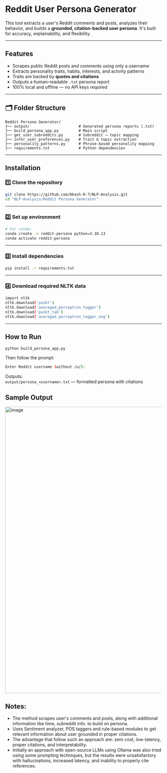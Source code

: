 
# Reddit User Persona Generator

This tool extracts a user's Reddit comments and posts, analyzes their behavior, and builds a **grounded, citation-backed user persona**. It's built for accuracy, explainability, and flexibility.

---

## Features

*  Scrapes public Reddit posts and comments using only a username
*  Extracts personality traits, habits, interests, and activity patterns
*  Traits are backed by **quotes and citations**
*  Outputs a human-readable `.txt` persona report
*  100% local and offline — no API keys required

---

## 🗂️ Folder Structure

```
Reddit Persona Generator/
├── output/                      # Generated persona reports (.txt)
├── build_persona_app.py         # Main script
├── get_user_subreddits.py       # Subreddit → topic mapping
├── infer_user_preferences.py    # Trait & topic extraction
├── personality_patterns.py      # Phrase-based personality mapping
├── requirements.txt             # Python dependencies
```

---

## Installation

### 1️⃣ Clone the repository

```bash
git clone https://github.com/Akash-R-7/NLP-Analysis.git
cd "NLP-Analysis/Reddit Persona Generator"
```
---

### 2️⃣ Set up environment

```bash
# For conda:
conda create -n reddit-persona python=3.10.13
conda activate reddit-persona
```
---

### 3️⃣ Install dependencies

```bash
pip install -r requirements.txt
```
---

### 4️⃣ Download required NLTK data

```bash
import nltk
nltk.download('punkt')
nltk.download('averaged_perceptron_tagger')
nltk.download('punkt_tab')
nltk.download('averaged_perceptron_tagger_eng')
```
---

## How to Run

```bash
python build_persona_app.py
```

Then follow the prompt:

```bash
Enter Reddit username (without /u/):
```

Outputs:<br>
`output/persona_<username>.txt` — formatted persona with citations

## Sample Output

<img width="1208" height="921" alt="image" src="https://github.com/user-attachments/assets/c4749bb5-41ad-4a55-8927-b47f2e18d227" />


## Notes:
* The method scrapes user's comments and posts, along with additional information like time, subreddit info. to build on persona.
* Uses Sentiment analyzer, POS taggers and rule-based modules to get relevant information about user grounded in proper citations.
* The advantage that follow such an approach are: zero cost, low-latency, proper citations, and interpretability.
* Initially an approach with open-source LLMs using Ollama was also tried using some prompting techniques, but the results were unsatisfactory with hallucinations, increased latency, and inability to properly cite references.


